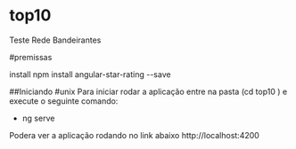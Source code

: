 # top10
Teste Rede Bandeirantes

#premissas

install
npm install angular-star-rating --save

##Iniciando
#unix
Para iniciar rodar a aplicação entre na pasta (cd top10 ) e execute o seguinte comando:
 -  ng serve

Podera ver a aplicação rodando no link abaixo
 http://localhost:4200
